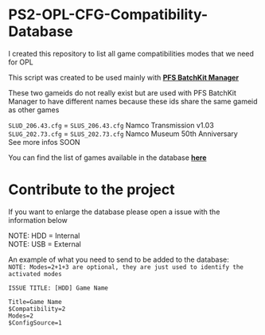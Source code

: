 # PS2-OPL-CFG-Compatibility-Database


I created this repository to list all game compatibilities modes that we need for OPL

This script was created to be used mainly with [__PFS BatchKit Manager__](https://github.com/GDX-X/PFS-BatchKit-Manager)

These two gameids do not really exist but are used with PFS BatchKit Manager to have different names 
because these ids share the same gameid as other games

`SLUD_206.43.cfg` = `SLUS_206.43.cfg` Namco Transmission v1.03 <br/>
`SLUG_202.73.cfg` = `SLUS_202.73.cfg` Namco Museum 50th Anniversary <br/>
See more infos SOON

You can find the list of games available in the database [__here__](https://github.com/GDX-X/PS2-OPL-CFG-Compatibility-Database/blob/main/Games_List.txt)

# Contribute to the project 

If you want to enlarge the database please open a issue 
with the information below

NOTE: HDD = Internal\
NOTE: USB = External

An example of what you need to send to be added to the database:\
`NOTE: Modes=2+1+3 are optional, they are just used to identify the activated modes`

`ISSUE TITLE: [HDD] Game Name`
```
Title=Game Name
$Compatibility=2
Modes=2
$ConfigSource=1
```
